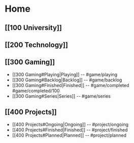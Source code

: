 # Home

## [[100 University]]

## [[200 Technology]]

## [[300 Gaming]]
-  [[300 Gaming#Playing|Playing]] -- #game/playing 
-  [[300 Gaming#Backlog|Backlog]] -- #game/backlog 
-  [[300 Gaming#Finished|Finished]] -- #game/completed #game/completed/100 
-  [[300 Gaming#Series|Series]] -- #game/series 

## [[400 Projects]]
- [[400 Projects#Ongoing|Ongoing]] -- #project/ongoing 
- [[400 Projects#Finished|Finished]] -- #project/finished 
- [[400 Projects#Planned|Planned]] -- #project/planned 